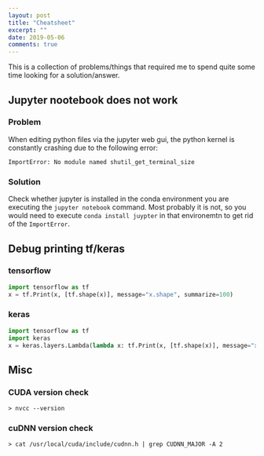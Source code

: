 ```yaml
---
layout: post
title: "Cheatsheet"
excerpt: ""
date: 2019-05-06
comments: true
---
```


This is a collection of problems/things that required me to spend quite some time looking for a
solution/answer.


## Jupyter nootebook does not work

### Problem
When editing python files via the jupyter web gui, the python kernel is constantly crashing due to
the following error:
```
ImportError: No module named shutil_get_terminal_size
```
### Solution
Check whether jupyter is installed in the conda environment you are executing the `jupyter notebook`
command. Most probably it is not, so you would need to execute `conda install juypter` in that
environemtn to get rid of the `ImportError`.

## Debug printing tf/keras

### tensorflow
```python
import tensorflow as tf
x = tf.Print(x, [tf.shape(x)], message="x.shape", summarize=100)
```

### keras

```python
import tensorflow as tf
import keras
x = keras.layers.Lambda(lambda x: tf.Print(x, [tf.shape(x)], message="x.shape", summarize=100))(x)
```

## Misc

### CUDA version check
```
> nvcc --version
```
### cuDNN version check
```
> cat /usr/local/cuda/include/cudnn.h | grep CUDNN_MAJOR -A 2
```